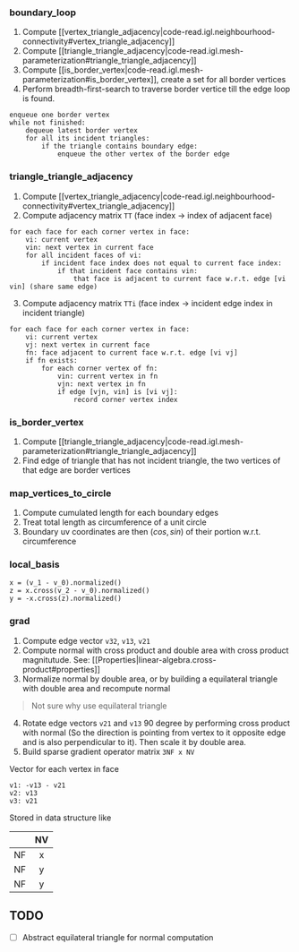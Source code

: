 
### boundary_loop
1. Compute [[vertex_triangle_adjacency|code-read.igl.neighbourhood-connectivity#vertex_triangle_adjacency]]
2. Compute [[triangle_triangle_adjacency|code-read.igl.mesh-parameterization#triangle_triangle_adjacency]]
3. Compute [[is_border_vertex|code-read.igl.mesh-parameterization#is_border_vertex]], create a set for all border vertices
4. Perform breadth-first-search to traverse border vertice till the edge loop is found. 

```
enqueue one border vertex
while not finished:
    dequeue latest border vertex
    for all its incident triangles:
        if the triangle contains boundary edge:
            enqueue the other vertex of the border edge
``` 

### triangle_triangle_adjacency
1. Compute [[vertex_triangle_adjacency|code-read.igl.neighbourhood-connectivity#vertex_triangle_adjacency]]
2. Compute adjacency matrix `TT` (face index -> index of adjacent face)
```
for each face for each corner vertex in face:
    vi: current vertex
    vin: next vertex in current face
    for all incident faces of vi:
        if incident face index does not equal to current face index:
            if that incident face contains vin:
                that face is adjacent to current face w.r.t. edge [vi vin] (share same edge)             
```
3. Compute adjacency matrix `TTi` (face index -> incident edge index in incident triangle)
```
for each face for each corner vertex in face:
    vi: current vertex
    vj: next vertex in current face
    fn: face adjacent to current face w.r.t. edge [vi vj]
    if fn exists:
        for each corner vertex of fn:
            vin: current vertex in fn
            vjn: next vertex in fn
            if edge [vjn, vin] is [vi vj]:
                record corner vertex index
```

### is_border_vertex
1. Compute [[triangle_triangle_adjacency|code-read.igl.mesh-parameterization#triangle_triangle_adjacency]]
2. Find edge of triangle that has not incident triangle, the two vertices of that edge are border vertices

### map_vertices_to_circle
1. Compute cumulated length for each boundary edges
2. Treat total length as circumference of a unit circle
3. Boundary uv coordinates are then $(cos, sin)$ of their portion w.r.t. circumference

### local_basis

```
x = (v_1 - v_0).normalized()
z = x.cross(v_2 - v_0).normalized()
y = -x.cross(z).normalized()
```

### grad
1. Compute edge vector `v32`, `v13`, `v21`
2. Compute normal with cross product and double area with cross product magnitutude. See: [[Properties|linear-algebra.cross-product#properties]]
3. Normalize normal by double area, or by building a equilateral triangle with double area and recompute normal
> Not sure why use equilateral triangle
4. Rotate edge vectors `v21` and `v13` 90 degree by performing cross product with normal (So the direction is pointing from vertex to it opposite edge and is also perpendicular to it). Then scale it by double area.
5. Build sparse gradient operator matrix `3NF x NV`

Vector for each vertex in face
```
v1: -v13 - v21
v2: v13
v3: v21
```
Stored in data structure like

|  | NV |
|--|:--:|
|NF| x  |
|NF| y  |
|NF| y  |

## TODO
- [ ] Abstract equilateral triangle for normal computation